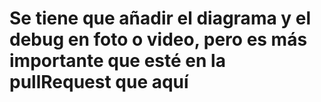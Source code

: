 
# Se tiene que añadir el diagrama y el debug en foto o video, pero es más importante que esté en la pullRequest que aquí
